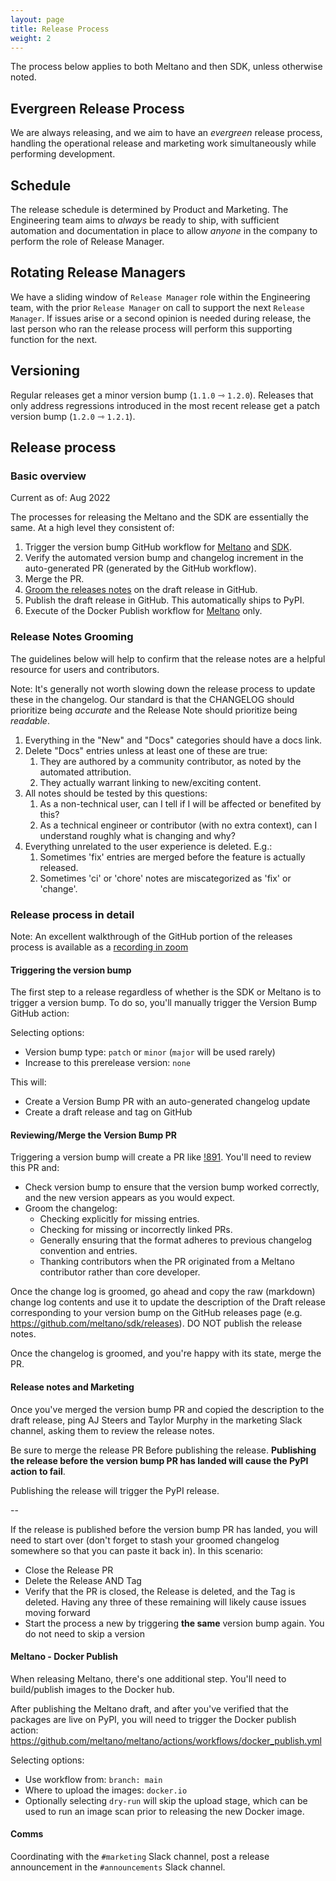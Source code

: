```yaml
---
layout: page
title: Release Process
weight: 2
---
```


The process below applies to both Meltano and then SDK, unless otherwise noted.

## Evergreen Release Process

We are always releasing, and we aim to have an _evergreen_ release process, handling the operational release and marketing work simultaneously while performing development.

## Schedule

The release schedule is determined by Product and Marketing. The Engineering team aims to _always_ be ready to ship, with sufficient automation and documentation in place to allow _anyone_ in the company to perform the role of Release Manager.

## Rotating Release Managers

We have a sliding window of `Release Manager` role within the Engineering team, with the prior `Release Manager` on call to support the next `Release Manager`. If issues arise or a second opinion is needed during release, the last person who ran the release process will perform this supporting function for the next.

## Versioning

Regular releases get a minor version bump (`1.1.0` ⇾ `1.2.0`).
Releases that only address regressions introduced in the most recent release get a patch version bump (`1.2.0` ⇾ `1.2.1`).

## Release process

### Basic overview

Current as of: Aug 2022

The processes for releasing the Meltano and the SDK are essentially the same. At a high level they consistent of:

1. Trigger the version bump GitHub workflow for [Meltano](https://github.com/meltano/meltano/actions/workflows/version_bump.yml) and [SDK](https://github.com/meltano/sdk/actions/workflows/version_bump.yml).
2. Verify the automated version bump and changelog increment in the auto-generated PR (generated by the GitHub workflow).
3. Merge the PR.
4. [Groom the releases notes](#release-notes-grooming) on the draft release in GitHub.
5. Publish the draft release in GitHub. This automatically ships to PyPI.
6. Execute of the Docker Publish workflow for [Meltano](https://github.com/meltano/meltano/actions/workflows/docker_publish.yml) only.

### Release Notes Grooming

The guidelines below will help to confirm that the release notes are a helpful resource for users and contributors.

Note: It's generally not worth slowing down the release process to update these in the changelog. Our standard is that the CHANGELOG should prioritize being _accurate_ and the Release Note should prioritize being _readable_.

1. Everything in the "New" and "Docs" categories should have a docs link.
1. Delete "Docs" entries unless at least one of these are true:
   1. They are authored by a community contributor, as noted by the automated attribution.
   1. They actually warrant linking to new/exciting content.
1. All notes should be tested by this questions:
   1. As a non-technical user, can I tell if I will be affected or benefited by this?
   1. As a technical engineer or contributor (with no extra context), can I understand roughly what is changing and why?
1. Everything unrelated to the user experience is deleted. E.g.:
   1. Sometimes 'fix' entries are merged before the feature is actually released.
   1. Sometimes 'ci' or 'chore' notes are miscategorized as 'fix' or 'change'.

### Release process in detail

Note: An excellent walkthrough of the GitHub portion of the releases process is available as a [recording in zoom](https://meltano.zoom.us/rec/play/ORP7_YqAfOf7cO1QlzpBgQvzE03sUGWwgaqVM3l73J6Bv4ZNobGHkpBYunfcsbDSZ4EArSQwmWr9sQ2M.sci0rE6xMAfSNMVG?continueMode=true&_x_zm_rtaid=20Z-pMoDQgy0DmRPcCaVvQ.1659731481077.bf202a39d17b8ca28a159b9671132651&_x_zm_rhtaid=985)

#### Triggering the version bump

The first step to a release regardless of whether is the SDK or Meltano is to trigger a version bump. To do so, you'll manually trigger the Version Bump GitHub action:

Selecting options:
- Version bump type: `patch` or `minor` (`major` will be used rarely)
- Increase to this prerelease version: `none`

This will:

- Create a Version Bump PR with an auto-generated changelog update
- Create a draft release and tag on GitHub

#### Reviewing/Merge the Version Bump PR

Triggering a version bump will create a PR like [!891](https://github.com/meltano/sdk/pull/891). You'll need to review this PR and:

- Check version bump to ensure that the version bump worked correctly, and the new version appears as you would expect.
- Groom the changelog:
  - Checking explicitly for missing entries.
  - Checking for missing or incorrectly linked PRs.
  - Generally ensuring that the format adheres to previous changelog convention and entries.
  - Thanking contributors when the PR originated from a Meltano contributor rather than core developer.

Once the change log is groomed, go ahead and copy the raw (markdown) change log contents and use it to update the description of the Draft release corresponding to your version bump on the GitHub releases page (e.g. https://github.com/meltano/sdk/releases). DO NOT publish the release notes.

Once the changelog is groomed, and you're happy with its state, merge the PR.

#### Release notes and Marketing

Once you've merged the version bump PR and copied the description to the draft release, ping AJ Steers and Taylor Murphy in the marketing Slack channel, asking them to review the release notes.

Be sure to merge the release PR Before publishing the release. **Publishing the release before the version bump PR has landed will cause the PyPI action to fail**.

Publishing the release will trigger the PyPI release.

--

If the release is published before the version bump PR has landed, you will need to start over (don't forget to stash your groomed changelog somewhere so that you can paste it back in). In this scenario:

- Close the Release PR
- Delete the Release AND Tag
- Verify that the PR is closed, the Release is deleted, and the Tag is deleted. Having any three of these remaining will likely cause issues moving forward
- Start the process a new by triggering **the same** version bump again. You do not need to skip a version

#### Meltano - Docker Publish

When releasing Meltano, there's one additional step. You'll need to build/publish images to the Docker hub. 

After publishing the Meltano draft, and after you've verified that the packages are live on PyPI, you will need to trigger the Docker publish action: https://github.com/meltano/meltano/actions/workflows/docker_publish.yml

Selecting options:

- Use workflow from: `branch: main`
- Where to upload the images: `docker.io`
- Optionally selecting `dry-run` will skip the upload stage, which can be used to run an image scan prior to releasing the new Docker image.

#### Comms

Coordinating with the `#marketing` Slack channel, post a release announcement in the `#announcements` Slack channel.
